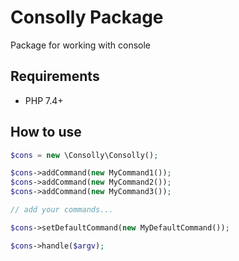 # Consolly Package
Package for working with console

## Requirements
- PHP 7.4+

## How to use
```php
$cons = new \Consolly\Consolly();

$cons->addCommand(new MyCommand1());
$cons->addCommand(new MyCommand2());
$cons->addCommand(new MyCommand3());

// add your commands...

$cons->setDefaultCommand(new MyDefaultCommand());

$cons->handle($argv);

```
